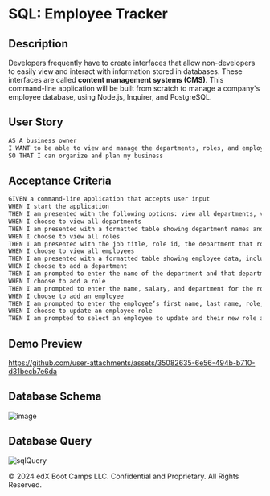 # SQL: Employee Tracker

## Description

Developers frequently have to create interfaces that allow non-developers to easily view and interact with information stored in databases. These interfaces are called **content management systems (CMS)**. This command-line application will be built from scratch to manage a company's employee database, using Node.js, Inquirer, and PostgreSQL.

## User Story

```md
AS A business owner
I WANT to be able to view and manage the departments, roles, and employees in my company
SO THAT I can organize and plan my business
```

## Acceptance Criteria

```md
GIVEN a command-line application that accepts user input
WHEN I start the application
THEN I am presented with the following options: view all departments, view all roles, view all employees, add a department, add a role, add an employee, and update an employee role
WHEN I choose to view all departments
THEN I am presented with a formatted table showing department names and department ids
WHEN I choose to view all roles
THEN I am presented with the job title, role id, the department that role belongs to, and the salary for that role
WHEN I choose to view all employees
THEN I am presented with a formatted table showing employee data, including employee ids, first names, last names, job titles, departments, salaries, and managers that the employees report to
WHEN I choose to add a department
THEN I am prompted to enter the name of the department and that department is added to the database
WHEN I choose to add a role
THEN I am prompted to enter the name, salary, and department for the role and that role is added to the database
WHEN I choose to add an employee
THEN I am prompted to enter the employee’s first name, last name, role, and manager, and that employee is added to the database
WHEN I choose to update an employee role
THEN I am prompted to select an employee to update and their new role and this information is updated in the database 
```
## Demo Preview
https://github.com/user-attachments/assets/35082635-6e56-494b-b710-d31becb7e6da

## Database Schema
![image](https://github.com/user-attachments/assets/8aa4cec8-6096-45cd-a62c-86204c56d899)

## Database Query
![sqlQuery](https://github.com/user-attachments/assets/4381c857-3d4f-4cde-878f-e189957b2751)

© 2024 edX Boot Camps LLC. Confidential and Proprietary. All Rights Reserved.
